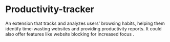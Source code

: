 # Productivity-tracker
An extension that tracks and analyzes users' browsing habits, helping them identify time-wasting websites and providing productivity reports. It could also offer features like website blocking for increased focus .
